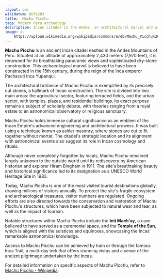 ```yaml
---
layout: poi
wikidatum: Q676203
title:  Machu Picchu
tags: Modern Peru Archeology
description: Incan citadel in the Andes, an architectural marvel and archaeological gem.
image: >-
    https://upload.wikimedia.org/wikipedia/commons/e/eb/Machu_Picchu%2C_Peru.jpg
---
```

<p><strong>Machu Picchu</strong> is an ancient Incan citadel nestled in the Andes Mountains of Peru. Situated at an altitude of approximately 2,430 meters (7,970 feet), it is renowned for its breathtaking panoramic views and sophisticated dry-stone construction. This archaeological marvel is believed to have been constructed in the 15th century, during the reign of the Inca emperor Pachacuti Inca Yupanqui.</p>

<p>The architectural brilliance of Machu Picchu is exemplified by its precisely cut stones, a hallmark of Incan construction. The site is divided into two main areas: the agricultural sector, featuring terraced fields, and the urban sector, with temples, plazas, and residential buildings. Its exact purpose remains a subject of scholarly debate, with theories ranging from a royal estate to an astronomical observatory or religious sanctuary.</p>

<p>Machu Picchu holds immense cultural significance as an emblem of the Incan Empire's advanced engineering and architectural prowess. It was built using a technique known as ashlar masonry, where stones are cut to fit together without mortar. The citadel's strategic location and its alignment with astronomical events also suggest its role in Incan cosmology and rituals.</p>

<p>Although never completely forgotten by locals, Machu Picchu remained largely unknown to the outside world until its rediscovery by American historian and explorer Hiram Bingham in 1911. The site's breathtaking beauty and historical significance led to its designation as a UNESCO World Heritage Site in 1983.</p>

<p>Today, Machu Picchu is one of the most visited tourist destinations globally, drawing millions of visitors annually. To protect the site's fragile ecosystem and archaeological treasures, visitor numbers are regulated. Ongoing efforts are also directed towards the conservation and restoration of Machu Picchu's structures, which have been subjected to natural wear and tear, as well as the impact of tourism.</p>

<p>Notable structures within Machu Picchu include the <strong>Inti Mach'ay</strong>, a cave believed to have served as a ceremonial space, and the <strong>Temple of the Sun</strong>, which is aligned with the solstices and equinoxes, showcasing the Incas' remarkable astronomical knowledge.</p>

<p>Access to Machu Picchu can be achieved by train or through the famous Inca Trail, a multi-day trek that offers stunning vistas and a sense of the ancient pilgrimage undertaken by the Incas.</p>

<p>For detailed information on specific aspects of Machu Picchu, refer to <a href="https://en.wikipedia.org/wiki/Machu_Picchu">Machu Picchu - Wikipedia</a>.</p>
